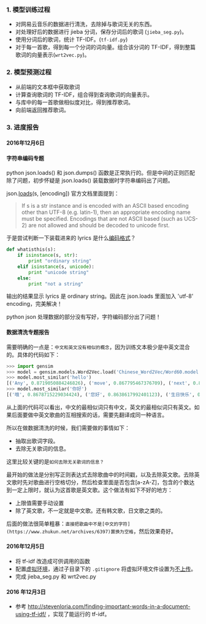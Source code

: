 ### 1. 模型训练过程

- 对网易云音乐的数据进行清洗，去除掉与歌词无关的东西。
- 对处理好后的数据进行 jieba 分词，保存分词后的歌词 (`jieba_seg.py`)。
- 使用分词后的歌词，统计 TF-IDF。(`tf-idf.py`)
- 对于每一首歌，得到每一个分词的词向量。组合该分词的 TF-IDF，得到整篇歌词的向量表示(`wrt2vec.py`)。


### 2. 模型预测过程

- 从前端的文本框中获取歌词
- 计算查询歌词的 TF-IDF，组合得到查询歌词的向量表示。
- 与库中的每一首歌做相似度对比，得到推荐歌词。
- 向前端返回推荐歌词。


### 3. 进度报告

#### 2016年12月6日

#### 字符串编码专题

python json.loads() 和 json.dumps() 函数是正常执行的。但是中间的正则匹配除了问题，初步怀疑是 json.loads() 装载数据时字符串编码出了问题。

json.[loads](https://docs.python.org/2/library/json.html)(s, [encoding]) 官方文档里面提到：

> If s is a str instance and is encoded with an ASCII based encoding other than UTF-8 (e.g. latin-1), then an appropriate encoding name must be specified. Encodings that are not ASCII based (such as UCS-2) are not allowed and should be decoded to unicode first.


于是尝试判断一下装载进来的 lyrics 是什么[编码格式](http://stackoverflow.com/questions/4987327/how-do-i-check-if-a-string-is-unicode-or-ascii)？

```python
def whatisthis(s):
    if isinstance(s, str):
        print "ordinary string"
    elif isinstance(s, unicode):
        print "unicode string"
    else:
        print "not a string"
```

输出的结果显示 lyrics 是 ordinary string。因此在 json.loads 里面加入 'utf-8' encoding，完美解决！


python json 处理数据的部分没有写好，字符编码部分出了问题！

#### 数据清洗专题报告

需要明确的一点是：`中文和英文没有相似的概念`，因为训练文本极少是中英文混合的。具体的代码如下：
```python
>>> import gensim
>>> model = gensim.models.Word2Vec.load('Chinese_Word2Vec/Word60.model')
>>> model.most_similar('hello')
[('Any', 0.8719050884246826), ('move', 0.867795467376709), ('next', 0.8668863773345947), ('note', 0.8605353832244873), ('join', 0.8506414890289307), ('word', 0.8469972610473633), ('bad', 0.8433617949485779), ('case', 0.8418437242507935), ('argument', 0.841327428817749), ('anonymous', 0.8405176997184753)]
>>> model.most_similar('你好')
[('哦', 0.8678715229034424), ('您好', 0.8638617992401123), ('生日快乐', 0.8592998385429382), ('对不起', 0.8480029106140137), ('哟', 0.8415143489837646), ('喔', 0.8251286745071411), ('说声', 0.8165164589881897), ('非常感谢', 0.8138009309768677), ('嗨', 0.808462381362915), ('呀', 0.8067286014556885)]
```
从上面的代码可以看出，中文的最相似词只有中文，英文的最相似词只有英文。如果后面要做中英文歌曲的互相搜索的话，需要先翻译成同一种语言。

所以在做数据清洗的时候，我们需要做的事情如下：

- 抽取出歌词字段。
- 去除无关歌词的信息。

这里比较关键的是`如何去除无关歌词的信息？`

最开始的做法是分别写正则表达式去除歌曲中的时间戳，以及去除英文歌。去除英文歌时先对歌曲进行空格切分，然后检查里面是否包含[a-zA-Z]，包含的个数达到一定上限时，就认为这首歌是英文歌。这个做法有如下不好的地方：

- 上限值需要手动设置
- 除了英文歌，不一定就是中文歌。还有韩文歌，日文歌之类的。

后面的做法很简单粗暴：`直接把歌曲中不是[中文的字符](https://www.zhukun.net/archives/6397)置换为空格`，然后效果奇好。


#### 2016年12月5日
- 将 tf-idf 改造成可供调用的函数
- 配置[虚拟环境](http://docs.python-guide.org/en/latest/dev/virtualenvs/)，通过子目录下的 `.gitignore` 将虚拟环境文件设置为[不上传](http://blog.csdn.net/nyist327/article/details/39207383)。
- 完成 jieba_seg.py 和 wrt2vec.py

#### 2016 年12月3日
- 参考 http://stevenloria.com/finding-important-words-in-a-document-using-tf-idf/ ，实现了能运行的 tf-idf。

